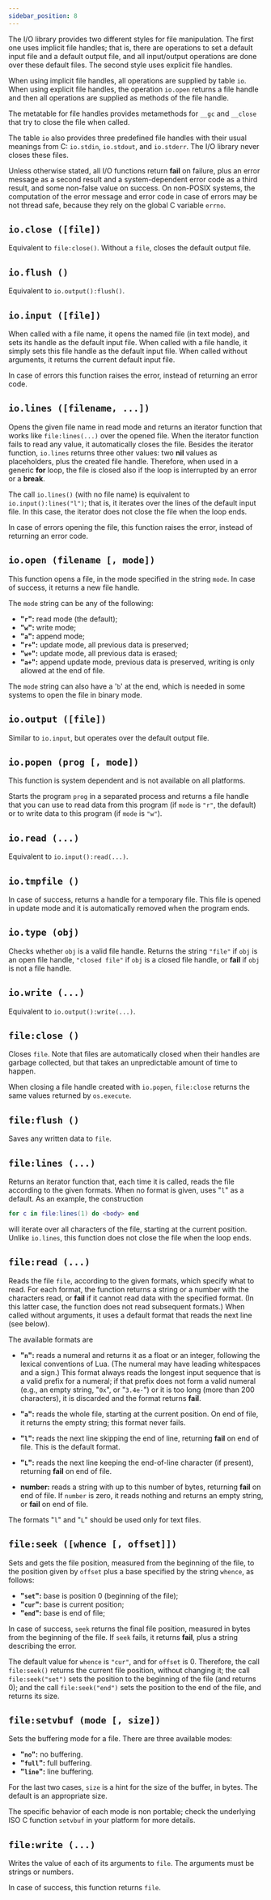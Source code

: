 ```yaml
---
sidebar_position: 8
---
```


The I/O library provides two different styles for file manipulation.
The first one uses implicit file handles;
that is, there are operations to set a default input file and a
default output file,
and all input/output operations are done over these default files.
The second style uses explicit file handles.

When using implicit file handles,
all operations are supplied by table `io`.
When using explicit file handles,
the operation `io.open` returns a file handle
and then all operations are supplied as methods of the file handle.

The metatable for file handles provides metamethods
for `__gc` and `__close` that try
to close the file when called.

The table `io` also provides
three predefined file handles with their usual meanings from C:
`io.stdin`, `io.stdout`, and `io.stderr`.
The I/O library never closes these files.

Unless otherwise stated,
all I/O functions return **fail** on failure,
plus an error message as a second result and
a system-dependent error code as a third result,
and some non-false value on success.
On non-POSIX systems,
the computation of the error message and error code
in case of errors
may be not thread safe,
because they rely on the global C variable `errno`.

## `io.close ([file])`

Equivalent to `file:close()`.
Without a `file`, closes the default output file.

## `io.flush ()`

Equivalent to `io.output():flush()`.

## `io.input ([file])`

When called with a file name, it opens the named file (in text mode),
and sets its handle as the default input file.
When called with a file handle,
it simply sets this file handle as the default input file.
When called without arguments,
it returns the current default input file.

In case of errors this function raises the error,
instead of returning an error code.

## `io.lines ([filename, ...])`

Opens the given file name in read mode
and returns an iterator function that
works like `file:lines(...)` over the opened file.
When the iterator function fails to read any value,
it automatically closes the file.
Besides the iterator function,
`io.lines` returns three other values:
two **nil** values as placeholders,
plus the created file handle.
Therefore, when used in a generic **for** loop,
the file is closed also if the loop is interrupted by an
error or a **break**.

The call `io.lines()` (with no file name) is equivalent
to `io.input():lines("l")`;
that is, it iterates over the lines of the default input file.
In this case, the iterator does not close the file when the loop ends.

In case of errors opening the file,
this function raises the error,
instead of returning an error code.

## `io.open (filename [, mode])`

This function opens a file,
in the mode specified in the string `mode`.
In case of success,
it returns a new file handle.

The `mode` string can be any of the following:

- **"`r`":** read mode (the default);
- **"`w`":** write mode;
- **"`a`":** append mode;
- **"`r+`":** update mode, all previous data is preserved;
- **"`w+`":** update mode, all previous data is erased;
- **"`a+`":** append update mode, previous data is preserved,
  writing is only allowed at the end of file.

The `mode` string can also have a '`b`' at the end,
which is needed in some systems to open the file in binary mode.

## `io.output ([file])`

Similar to `io.input`, but operates over the default output file.

## `io.popen (prog [, mode])`

This function is system dependent and is not available
on all platforms.

Starts the program `prog` in a separated process and returns
a file handle that you can use to read data from this program
(if `mode` is `"r"`, the default)
or to write data to this program
(if `mode` is `"w"`).

## `io.read (...)`

Equivalent to `io.input():read(...)`.

## `io.tmpfile ()`

In case of success,
returns a handle for a temporary file.
This file is opened in update mode
and it is automatically removed when the program ends.

## `io.type (obj)`

Checks whether `obj` is a valid file handle.
Returns the string `"file"` if `obj` is an open file handle,
`"closed file"` if `obj` is a closed file handle,
or **fail** if `obj` is not a file handle.

## `io.write (...)`

Equivalent to `io.output():write(...)`.

## `file:close ()`

Closes `file`.
Note that files are automatically closed when
their handles are garbage collected,
but that takes an unpredictable amount of time to happen.

When closing a file handle created with `io.popen`,
`file:close` returns the same values
returned by `os.execute`.

## `file:flush ()`

Saves any written data to `file`.

## `file:lines (...)`

Returns an iterator function that,
each time it is called,
reads the file according to the given formats.
When no format is given,
uses "`l`" as a default.
As an example, the construction

```lua
for c in file:lines(1) do <body> end
```

will iterate over all characters of the file,
starting at the current position.
Unlike `io.lines`, this function does not close the file
when the loop ends.

## `file:read (...)`

Reads the file `file`,
according to the given formats, which specify what to read.
For each format,
the function returns a string or a number with the characters read,
or **fail** if it cannot read data with the specified format.
(In this latter case,
the function does not read subsequent formats.)
When called without arguments,
it uses a default format that reads the next line
(see below).

The available formats are

- **"`n`":**
  reads a numeral and returns it as a float or an integer,
  following the lexical conventions of Lua.
  (The numeral may have leading whitespaces and a sign.)
  This format always reads the longest input sequence that
  is a valid prefix for a numeral;
  if that prefix does not form a valid numeral
  (e.g., an empty string, "`0x`", or "`3.4e-`")
  or it is too long (more than 200 characters),
  it is discarded and the format returns **fail**.

- **"`a`":**
  reads the whole file, starting at the current position.
  On end of file, it returns the empty string;
  this format never fails.

- **"`l`":**
  reads the next line skipping the end of line,
  returning **fail** on end of file.
  This is the default format.

- **"`L`":**
  reads the next line keeping the end-of-line character (if present),
  returning **fail** on end of file.

- **number:**
  reads a string with up to this number of bytes,
  returning **fail** on end of file.
  If `number` is zero,
  it reads nothing and returns an empty string,
  or **fail** on end of file.

The formats "`l`" and "`L`" should be used only for text files.

## `file:seek ([whence [, offset]])`

Sets and gets the file position,
measured from the beginning of the file,
to the position given by `offset` plus a base
specified by the string `whence`, as follows:

- **"`set`":** base is position 0 (beginning of the file);
- **"`cur`":** base is current position;
- **"`end`":** base is end of file;

In case of success, `seek` returns the final file position,
measured in bytes from the beginning of the file.
If `seek` fails, it returns **fail**,
plus a string describing the error.

The default value for `whence` is `"cur"`,
and for `offset` is 0.
Therefore, the call `file:seek()` returns the current
file position, without changing it;
the call `file:seek("set")` sets the position to the
beginning of the file (and returns 0);
and the call `file:seek("end")` sets the position to the
end of the file, and returns its size.

## `file:setvbuf (mode [, size])`

Sets the buffering mode for a file.
There are three available modes:

- **"`no`":** no buffering.
- **"`full`":** full buffering.
- **"`line`":** line buffering.

For the last two cases,
`size` is a hint for the size of the buffer, in bytes.
The default is an appropriate size.

The specific behavior of each mode is non portable;
check the underlying ISO C function `setvbuf` in your platform for
more details.

## `file:write (...)`

Writes the value of each of its arguments to `file`.
The arguments must be strings or numbers.

In case of success, this function returns `file`.
